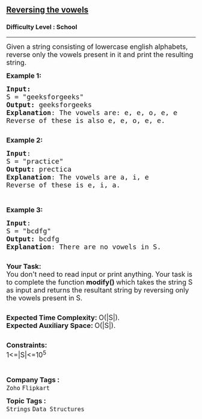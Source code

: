 <h2><a href="https://www.geeksforgeeks.org/problems/reversing-the-vowels5304/1?page=1&company=Flipkart&difficulty=School&sortBy=submissions">Reversing the vowels</a></h2><h3>Difficulty Level : School</h3><hr><div class="problems_problem_content__Xm_eO"><p><span style="font-size: 18px;">Given a string consisting of lowercase english alphabets, reverse only the vowels present in it and print the resulting string.</span></p>
<p><span style="font-size: 18px;"><strong>Example 1:</strong></span></p>
<pre><span style="font-size: 18px;"><strong>Input:</strong>
S = "geeksforgeeks"
<strong>Output:</strong> geeksforgeeks
<strong>Explanation</strong>: The vowels are: e, e, o, e, e
Reverse of these is also e, e, o, e, e.</span>
</pre>
<p><br><span style="font-size: 18px;"><strong>Example 2:</strong></span></p>
<pre><span style="font-size: 18px;"><strong>Input</strong>: 
S = "practice"
<strong>Output:</strong> prectica
<strong>Explanation</strong>: The vowels are a, i, e
Reverse of these is e, i, a.</span>
</pre>
<p>&nbsp;</p>
<p><span style="font-size: 18px;"><strong>Example 3:</strong></span></p>
<pre><span style="font-size: 18px;"><strong>Input</strong>: 
S = "bcdfg"
<strong>Output:</strong> bcdfg
<strong>Explanation</strong>: There are no vowels in S.</span></pre>
<p><br><span style="font-size: 18px;"><strong>Your Task:</strong><br>You don't need to read input or print anything. Your task is to complete the function&nbsp;<strong>modify()&nbsp;</strong>which takes the string S as input and returns the resultant string by reversing only the vowels present in S.</span></p>
<p><br><span style="font-size: 18px;"><strong>Expected Time Complexity:&nbsp;</strong>O(|S|).<br><strong>Expected Auxiliary Space:&nbsp;</strong>O(|S|).</span></p>
<p><br><span style="font-size: 18px;"><strong>Constraints:</strong><br>1&lt;=|S|&lt;=10<sup>5</sup></span></p>
<p>&nbsp;</p></div><p><span style=font-size:18px><strong>Company Tags : </strong><br><code>Zoho</code>&nbsp;<code>Flipkart</code>&nbsp;<br><p><span style=font-size:18px><strong>Topic Tags : </strong><br><code>Strings</code>&nbsp;<code>Data Structures</code>&nbsp;